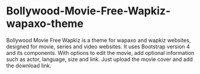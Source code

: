 # Bollywood-Movie-Free-Wapkiz-wapaxo-theme
Bollywood Movie Free Wapkiz is a theme for wapaxo and wapkiz websites, designed for movie, series and video websites. It uses Bootstrap version 4 and its components. With options to edit the movie, add optional information such as actor, language, size and link. Just upload the movie cover and add the download link.
